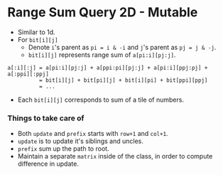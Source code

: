 # Range Sum Query 2D - Mutable

* Similar to 1d.
* For `bit[i][j]`
  * Denote `i`'s parent as `pi = i & -i`
    and `j`'s parent as `pj = j & -j`.
  * `bit[i][j]` represents range sum of `a[pi:i][pj:j]`.
  
```
a[:i][:j] = a[pi:i][pj:j] + a[ppi:pi][pj:j] + a[pi:i][ppj:pj] + a[:ppi][:ppj]
          = bit[i][j] + bit[pi][j] + bit[i][pi] + bit[ppi][ppj]
          = ...
```

* Each `bit[i][j]` corresponds to sum of a tile of numbers.

### Things to take care of

* Both `update` and `prefix` starts with `row+1` and `col+1`.
* `update` is to update it's siblings and uncles.
* `prefix` sum up the path to root.
* Maintain a separate `matrix` inside of the class, in order to compute difference in update.
